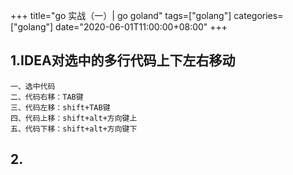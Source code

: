 +++
title="go 实战（一）| go goland"
tags=["golang"]
categories=["golang"]
date="2020-06-01T11:00:00+08:00"
+++

## 1.IDEA对选中的多行代码上下左右移动
```
一、选中代码
二、代码右移：TAB键
三、代码左移：shift+TAB键
四、代码上移：shift+alt+方向键上
五、代码下移：shift+alt+方向键下
```

## 2.